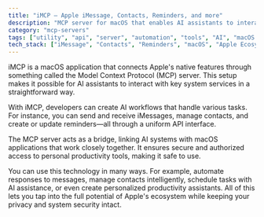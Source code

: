 ```yaml
---
title: "iMCP – Apple iMessage, Contacts, Reminders, and more"
description: "MCP server for macOS that enables AI assistants to interact with Apple's Messages, Contacts, Reminders, and other native apps"
category: "mcp-servers"
tags: ["utility", "api", "server", "automation", "tools", "AI", "macOS integration", "productivity"]
tech_stack: ["iMessage", "Contacts", "Reminders", "macOS", "Apple Ecosystem", "MCP"]
---
```


iMCP is a macOS application that connects Apple's native features through something called the Model Context Protocol (MCP) server. This setup makes it possible for AI assistants to interact with key system services in a straightforward way.

With iMCP, developers can create AI workflows that handle various tasks. For instance, you can send and receive iMessages, manage contacts, and create or update reminders—all through a uniform API interface. 

The MCP server acts as a bridge, linking AI systems with macOS applications that work closely together. It ensures secure and authorized access to personal productivity tools, making it safe to use.

You can use this technology in many ways. For example, automate responses to messages, manage contacts intelligently, schedule tasks with AI assistance, or even create personalized productivity assistants. All of this lets you tap into the full potential of Apple's ecosystem while keeping your privacy and system security intact.